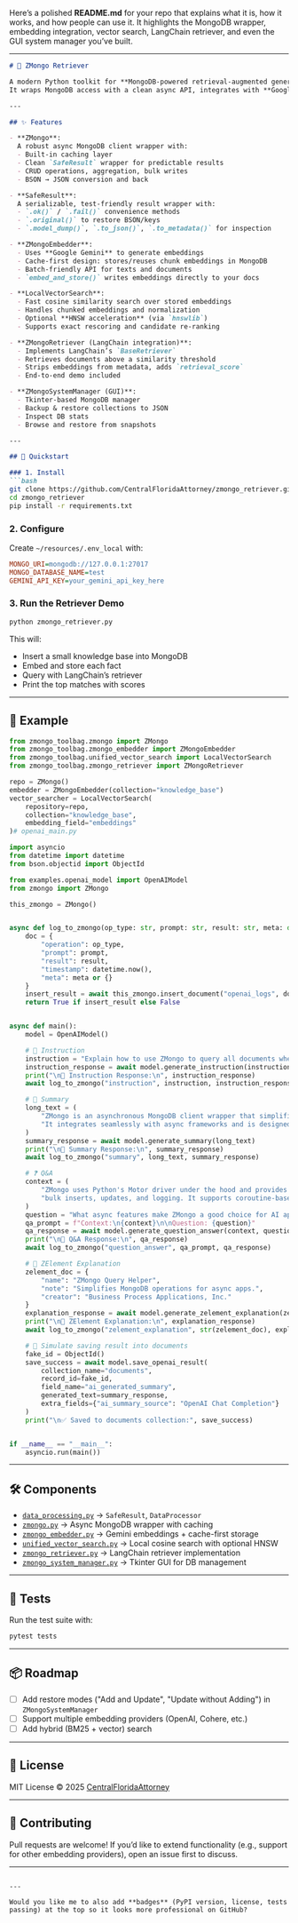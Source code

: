 Here’s a polished **README.md** for your repo that explains what it is, how it works, and how people can use it. It highlights the MongoDB wrapper, embedding integration, vector search, LangChain retriever, and even the GUI system manager you’ve built.

---

````markdown
# 🦦 ZMongo Retriever

A modern Python toolkit for **MongoDB-powered retrieval-augmented generation (RAG)**.  
It wraps MongoDB access with a clean async API, integrates with **Google Gemini embeddings**, supports **fast local vector search (with optional HNSW acceleration)**, and plugs directly into **LangChain retrievers** for end-to-end AI workflows.  

---

## ✨ Features

- **ZMongo**:  
  A robust async MongoDB client wrapper with:
  - Built-in caching layer
  - Clean `SafeResult` wrapper for predictable results
  - CRUD operations, aggregation, bulk writes
  - BSON → JSON conversion and back

- **SafeResult**:  
  A serializable, test-friendly result wrapper with:
  - `.ok()` / `.fail()` convenience methods
  - `.original()` to restore BSON/keys
  - `.model_dump()`, `.to_json()`, `.to_metadata()` for inspection

- **ZMongoEmbedder**:  
  - Uses **Google Gemini** to generate embeddings
  - Cache-first design: stores/reuses chunk embeddings in MongoDB
  - Batch-friendly API for texts and documents
  - `embed_and_store()` writes embeddings directly to your docs

- **LocalVectorSearch**:  
  - Fast cosine similarity search over stored embeddings
  - Handles chunked embeddings and normalization
  - Optional **HNSW acceleration** (via `hnswlib`)
  - Supports exact rescoring and candidate re-ranking

- **ZMongoRetriever (LangChain integration)**:  
  - Implements LangChain’s `BaseRetriever`
  - Retrieves documents above a similarity threshold
  - Strips embeddings from metadata, adds `retrieval_score`
  - End-to-end demo included

- **ZMongoSystemManager (GUI)**:  
  - Tkinter-based MongoDB manager
  - Backup & restore collections to JSON
  - Inspect DB stats
  - Browse and restore from snapshots

---

## 🚀 Quickstart

### 1. Install
```bash
git clone https://github.com/CentralFloridaAttorney/zmongo_retriever.git
cd zmongo_retriever
pip install -r requirements.txt
````

### 2. Configure

Create `~/resources/.env_local` with:

```ini
MONGO_URI=mongodb://127.0.0.1:27017
MONGO_DATABASE_NAME=test
GEMINI_API_KEY=your_gemini_api_key_here
```

### 3. Run the Retriever Demo

```bash
python zmongo_retriever.py
```

This will:

* Insert a small knowledge base into MongoDB
* Embed and store each fact
* Query with LangChain’s retriever
* Print the top matches with scores

---

## 🧩 Example

```python
from zmongo_toolbag.zmongo import ZMongo
from zmongo_toolbag.zmongo_embedder import ZMongoEmbedder
from zmongo_toolbag.unified_vector_search import LocalVectorSearch
from zmongo_toolbag.zmongo_retriever import ZMongoRetriever

repo = ZMongo()
embedder = ZMongoEmbedder(collection="knowledge_base")
vector_searcher = LocalVectorSearch(
    repository=repo,
    collection="knowledge_base",
    embedding_field="embeddings"
)# openai_main.py

import asyncio
from datetime import datetime
from bson.objectid import ObjectId

from examples.openai_model import OpenAIModel
from zmongo import ZMongo

this_zmongo = ZMongo()


async def log_to_zmongo(op_type: str, prompt: str, result: str, meta: dict = None) -> bool:
    doc = {
        "operation": op_type,
        "prompt": prompt,
        "result": result,
        "timestamp": datetime.now(),
        "meta": meta or {}
    }
    insert_result = await this_zmongo.insert_document("openai_logs", doc)
    return True if insert_result else False


async def main():
    model = OpenAIModel()

    # 👤 Instruction
    instruction = "Explain how to use ZMongo to query all documents where status is 'active'."
    instruction_response = await model.generate_instruction(instruction)
    print("\n🔹 Instruction Response:\n", instruction_response)
    await log_to_zmongo("instruction", instruction, instruction_response)

    # 📄 Summary
    long_text = (
        "ZMongo is an asynchronous MongoDB client wrapper that simplifies insert, update, find, and bulk operations. "
        "It integrates seamlessly with async frameworks and is designed to work well with AI workflows."
    )
    summary_response = await model.generate_summary(long_text)
    print("\n🔹 Summary Response:\n", summary_response)
    await log_to_zmongo("summary", long_text, summary_response)

    # ❓ Q&A
    context = (
        "ZMongo uses Python's Motor driver under the hood and provides utility methods for easy querying, "
        "bulk inserts, updates, and logging. It supports coroutine-based design patterns."
    )
    question = "What async features make ZMongo a good choice for AI applications?"
    qa_prompt = f"Context:\n{context}\n\nQuestion: {question}"
    qa_response = await model.generate_question_answer(context, question)
    print("\n🔹 Q&A Response:\n", qa_response)
    await log_to_zmongo("question_answer", qa_prompt, qa_response)

    # 🧬 ZElement Explanation
    zelement_doc = {
        "name": "ZMongo Query Helper",
        "note": "Simplifies MongoDB operations for async apps.",
        "creator": "Business Process Applications, Inc."
    }
    explanation_response = await model.generate_zelement_explanation(zelement_doc)
    print("\n🔹 ZElement Explanation:\n", explanation_response)
    await log_to_zmongo("zelement_explanation", str(zelement_doc), explanation_response)

    # 🧾 Simulate saving result into documents
    fake_id = ObjectId()
    save_success = await model.save_openai_result(
        collection_name="documents",
        record_id=fake_id,
        field_name="ai_generated_summary",
        generated_text=summary_response,
        extra_fields={"ai_summary_source": "OpenAI Chat Completion"}
    )
    print("\n✅ Saved to documents collection:", save_success)


if __name__ == "__main__":
    asyncio.run(main())
```

---

## 🛠 Components

* [`data_processing.py`](./data_processing.py) → `SafeResult`, `DataProcessor`
* [`zmongo.py`](./zmongo.py) → Async MongoDB wrapper with caching
* [`zmongo_embedder.py`](./zmongo_embedder.py) → Gemini embeddings + cache-first storage
* [`unified_vector_search.py`](./unified_vector_search.py) → Local cosine search with optional HNSW
* [`zmongo_retriever.py`](./zmongo_retriever.py) → LangChain retriever implementation
* [`zmongo_system_manager.py`](./zmongo_system_manager.py) → Tkinter GUI for DB management

---

## 🧪 Tests

Run the test suite with:

```bash
pytest tests
```

---

## 📦 Roadmap

* [ ] Add restore modes ("Add and Update", "Update without Adding") in `ZMongoSystemManager`
* [ ] Support multiple embedding providers (OpenAI, Cohere, etc.)
* [ ] Add hybrid (BM25 + vector) search

---

## 📜 License

MIT License © 2025 [CentralFloridaAttorney](https://github.com/CentralFloridaAttorney)

---

## 🤝 Contributing

Pull requests are welcome!
If you’d like to extend functionality (e.g., support for other embedding providers), open an issue first to discuss.

---

```

---

Would you like me to also add **badges** (PyPI version, license, tests passing) at the top so it looks more professional on GitHub?
```
